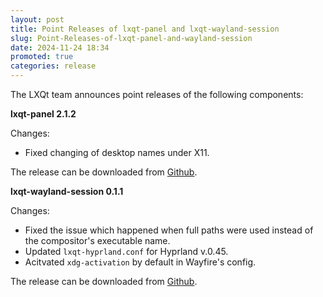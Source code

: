```yaml
---
layout: post
title: Point Releases of lxqt-panel and lxqt-wayland-session
slug: Point-Releases-of-lxqt-panel-and-wayland-session
date: 2024-11-24 18:34
promoted: true
categories: release
---
```


The LXQt team announces point releases of the following components:

**lxqt-panel 2.1.2**

Changes:

 * Fixed changing of desktop names under X11.
  
The release can be downloaded from [Github](https://github.com/lxqt/lxqt-panel/releases).


**lxqt-wayland-session 0.1.1**

Changes:

 * Fixed the issue which happened when full paths were used instead of the compositor's executable name.
 * Updated `lxqt-hyprland.conf` for Hyprland v.0.45.
 * Acitvated `xdg-activation` by default in Wayfire's config.

The release can be downloaded from [Github](https://github.com/lxqt/lxqt-wayland-session/releases).



